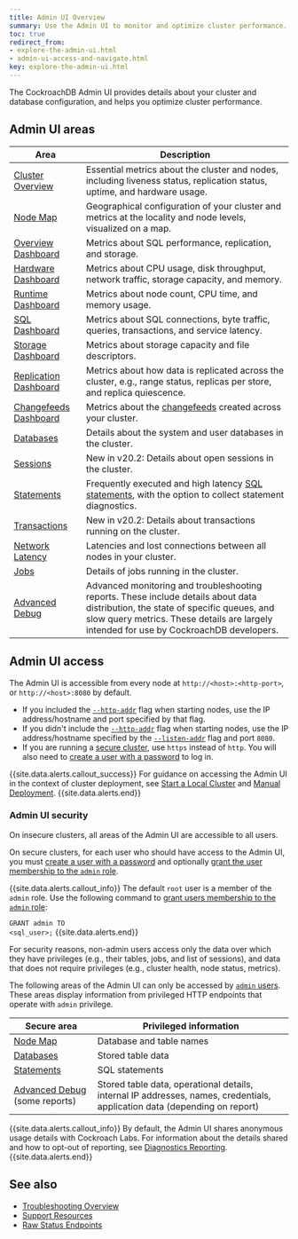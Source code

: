 ```yaml
---
title: Admin UI Overview
summary: Use the Admin UI to monitor and optimize cluster performance.
toc: true
redirect_from:
- explore-the-admin-ui.html
- admin-ui-access-and-navigate.html
key: explore-the-admin-ui.html
---
```


The CockroachDB Admin UI provides details about your cluster and database configuration, and helps you optimize cluster performance.

## Admin UI areas

Area | Description
--------|----
[Cluster Overview](admin-ui-cluster-overview-page.html) | Essential metrics about the cluster and nodes, including liveness status, replication status, uptime, and hardware usage.
[Node Map](enable-node-map.html) | Geographical configuration of your cluster and metrics at the locality and node levels, visualized on a map.
[Overview Dashboard](admin-ui-overview-dashboard.html) | Metrics about SQL performance, replication, and storage.
[Hardware Dashboard](admin-ui-hardware-dashboard.html) | Metrics about CPU usage, disk throughput, network traffic, storage capacity, and memory.
[Runtime Dashboard](admin-ui-runtime-dashboard.html) | Metrics about node count, CPU time, and memory usage.
[SQL Dashboard](admin-ui-sql-dashboard.html) | Metrics about SQL connections, byte traffic, queries, transactions, and service latency.
[Storage Dashboard](admin-ui-storage-dashboard.html) | Metrics about storage capacity and file descriptors.
[Replication Dashboard](admin-ui-replication-dashboard.html) | Metrics about how data is replicated across the cluster, e.g., range status, replicas per store, and replica quiescence.
[Changefeeds Dashboard](admin-ui-cdc-dashboard.html) | Metrics about the [changefeeds](stream-data-out-of-cockroachdb-using-changefeeds.html) created across your cluster.
[Databases](admin-ui-databases-page.html) | Details about the system and user databases in the cluster.
[Sessions](admin-ui-sessions-page.html) | <span class="version-tag">New in v20.2:</span> Details about open sessions in the cluster.
[Statements](admin-ui-statements-page.html) | Frequently executed and high latency [SQL statements](sql-statements.html), with the option to collect statement diagnostics.
[Transactions](admin-ui-transactions-page.html) | <span class="version-tag">New in v20.2:</span> Details about transactions running on the cluster.
[Network Latency](admin-ui-network-latency-page.html) | Latencies and lost connections between all nodes in your cluster.
[Jobs](admin-ui-jobs-page.html) | Details of jobs running in the cluster.
[Advanced Debug](admin-ui-debug-pages.html) | Advanced monitoring and troubleshooting reports. These include details about data distribution, the state of specific queues, and slow query metrics. These details are largely intended for use by CockroachDB developers.

## Admin UI access

The Admin UI is accessible from every node at `http://<host>:<http-port>`, or `http://<host>:8080` by default.

- If you included the [`--http-addr`](cockroach-start.html#networking) flag when starting nodes, use the IP address/hostname and port specified by that flag.
- If you didn't include the [`--http-addr`](cockroach-start.html#networking) flag when starting nodes, use the IP address/hostname specified by the [`--listen-addr`](cockroach-start.html#networking) flag and port `8080`.
- If you are running a [secure cluster](#admin-ui-security), use `https` instead of `http`. You will also need to [create a user with a password](create-user.html#create-a-user-with-a-password) to log in.

{{site.data.alerts.callout_success}}
For guidance on accessing the Admin UI in the context of cluster deployment, see [Start a Local Cluster](start-a-local-cluster.html) and [Manual Deployment](manual-deployment.html).
{{site.data.alerts.end}}

### Admin UI security

On insecure clusters, all areas of the Admin UI are accessible to all users.

On secure clusters, for each user who should have access to the Admin UI, you must [create a user with a password](create-user.html#create-a-user-with-a-password) and optionally [grant the user membership to the `admin` role](grant-roles.html).

{{site.data.alerts.callout_info}}
The default `root` user is a member of the `admin` role. Use the following command to [grant users membership to the `admin` role](grant-roles.html):

<code style="white-space:pre-wrap">GRANT admin TO \<sql_user\>;</code>
{{site.data.alerts.end}}

For security reasons, non-admin users access only the data over which they have privileges (e.g., their tables, jobs, and list of sessions), and data that does not require privileges (e.g., cluster health, node status, metrics).

The following areas of the Admin UI can only be accessed by [`admin` users](authorization.html#admin-role). These areas display information from privileged HTTP endpoints that operate with `admin` privilege.

Secure area | Privileged information
-----|-----
[Node Map](enable-node-map.html) | Database and table names
[Databases](admin-ui-databases-page.html) | Stored table data
[Statements](admin-ui-statements-page.html) | SQL statements
[Advanced Debug](admin-ui-debug-pages.html) (some reports) | Stored table data, operational details, internal IP addresses, names, credentials, application data (depending on report)

{{site.data.alerts.callout_info}}
By default, the Admin UI shares anonymous usage details with Cockroach Labs. For information about the details shared and how to opt-out of reporting, see [Diagnostics Reporting](diagnostics-reporting.html).
{{site.data.alerts.end}}

## See also

- [Troubleshooting Overview](troubleshooting-overview.html)
- [Support Resources](support-resources.html)
- [Raw Status Endpoints](monitoring-and-alerting.html#raw-status-endpoints)
